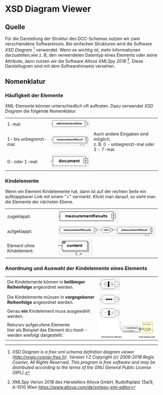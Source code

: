 # XSD Diagram Viewer

## Quelle

Für die Darstellung der Struktur des DCC-Schemas nutzen wir zwei verschiendene Softwaretools. Bei einfachen Strukturen wird die Software *XSD Diagram* [^1] verwendet. Wenn es wichtig ist, mehr Informationen darzustellen,wie z. B, den verwendeten Datentyp eines Elements oder seine Attribute, dann nutzen wir die Software *Altova XMLSpy 2018* [^2]. Diese Darstellugnen sind mit dem Softwarehinweis versehen.

[^1]: *XSD Diagram is a free xml schema definition diagram viewer (http://regis.cosnier.free.fr).
Version 1.2 Copyright (c) 2006-2018 Regis Cosnier, All Rights Reserved.
This program is free software and may be distributed
according to the terms of the GNU General Public License (GPL).*

[^2]: XMLSpy Verion 2018 des Herstellers Altova GmbH, Rudolfsplatz 13a/9, A-1010 Wien 
https://www.altova.com/de/xmlspy-xml-editor

## Nomenklatur

### Häufigkeit der Elemente

XML-Elemente können unterschiedlich oft auftreten. Dazu verwendet *XSD Diagram* die folgende Nomenklatur:

||||
|-|-|-|
| 1-mal: | <img src="../XSD_diagram_SW/Element_genau_einmal.png" alt="Genau einmal" width="200" /> ||
| 1- bis unbegrenzt-mal: | <img src="../XSD_diagram_SW/1_unbegrenzt_Mal.png" alt="1_unbegrenzt" width="200" /> | Auch andere Eingaben sind möglich,<br>z. B. 0 - unbegrenzt-mal oder 3  - 7-mal.|
| 0- oder 1-mal: | <img src="../XSD_diagram_SW/0_1_Mal.png" alt="0_1" width="135" /> ||


### Kindelemente

Wenn ein Element Kindelemente hat, dann ist auf der rechten Seite ein aufklappbarer Link mit einem "+" vermerkt. Klickt man darauf, so sieht man die Elemente der nächsten Ebene.

| | |
|---|---|
| zugeklappt: | <img src="../XSD_diagram_SW/measurementResults.png" alt="Kindelement_zu" width="200" />  |
| aufgeklappt: | <img src="../XSD_diagram_SW/aufgeklappt.png" alt="Kindelement_zu" width="450" />|
|Element ohne Kindelement:| <img src="../XSD_diagram_SW/content.png" alt="Kindelement_ohne" width="115" />|



### Anordnung und Auswahl der Kindelemente eines Elements

| | |
|---|---|
|Die Kindelemente können in **belibieger Reihenfolge** angeordnet werden.|<img src="../XSD_diagram_SW/all.png" alt="xs_all" width="70" />|
|Die Kindelemente müssen in **vorgegebener Reihenfolge** angeordnet werden.|<img src="../XSD_diagram_SW/sequence.png" alt="xs_sequence" width="70" />|
|Genau **ein** Kindelement muss ausgewählt werden.|<img src="../XSD_diagram_SW/choice.png" alt="xs_choice" width="70" />|
|Rekursiv aufgerufene Elemente<br>hier als Beispiel das Element *dcc:hash* - werden wiefolgt dargestellt:|<img src="../XSD_diagram_SW/recursive.jpg" alt="recursive" width="400" />

